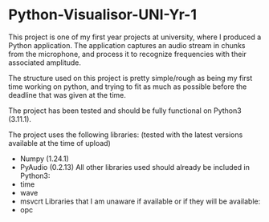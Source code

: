 # Python-Visualisor-UNI-Yr-1
This project is one of my first year projects at university, where I produced a Python application. The application captures an audio stream in chunks from the microphone, and process it to recognize frequencies with their associated amplitude.

The structure used on this project is pretty simple/rough as being my first time working on python, and trying to fit as much as possible before the deadline that was given at the time.


The project has been tested and should be fully functional on Python3 (3.11.1).

The project uses the following libraries:
(tested with the latest versions available at the time of upload)
 - Numpy (1.24.1)
 - PyAudio (0.2.13)
All other libraries used should already be included in Python3:
 - time
 - wave
 - msvcrt
Libraries that I am unaware if available or if they will be available:
 - opc
